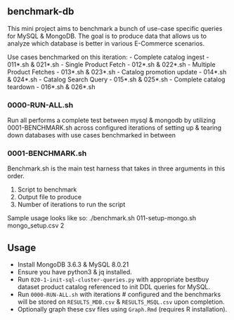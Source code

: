 ## benchmark-db

This mini project aims to benchmark a bunch of use-case specific queries for MySQL & MongoDB. The goal is to produce data that allows us to analyze which database is better in various E-Commerce scenarios.

Use cases benchmarked on this iteration:
    - Complete catalog ingest - 011*.sh & 021*.sh
    - Single Product Fetch - 012*.sh & 022*.sh
    - Multiple Product Fetches - 013*.sh & 023*.sh
    - Catalog promotion update - 014*.sh & 024*.sh
    - Catalog Search Query - 015*.sh & 025*.sh
    - Complete catalog teardown - 016*.sh & 026*.sh

### 0000-RUN-ALL.sh

Run all performs a complete test between mysql & mongodb by utilizing 0001-BENCHMARK.sh across configured iterations of setting up & tearing down databases with use cases benchmarked in between

### 0001-BENCHMARK.sh

Benchmark.sh is the main test harness that takes in three arguments in this order.
1. Script to benchmark
2. Output file to produce
3. Number of iterations to run the script

Sample usage looks like so:  ./benchmark.sh 011-setup-mongo.sh mongo_setup.csv 2


## Usage 
- Install MongoDB 3.6.3 & MySQL 8.0.21
- Ensure you have python3 & jq installed.
- Run `020-1-init-sql-cluster-queries.py` with appropriate bestbuy dataset product catalog referenced to init DDL queries for MySQL.
- Run `0000-RUN-ALL.sh` with iterations # configured and the benchmarks will be stored on `RESULTS_MDB.csv` & `RESULTS_MSQL.csv` upon completion.
- Optionally graph these csv files using `Graph.Rmd` (requires R installation). 
